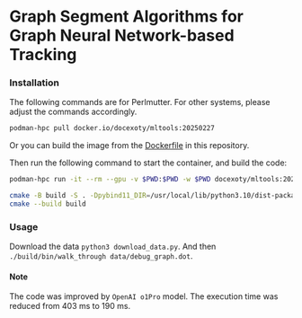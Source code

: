 # Graph Segment Algorithms for Graph Neural Network-based Tracking

### Installation
The following commands are for Perlmutter. 
For other systems, please adjust the commands accordingly.
```bash
podman-hpc pull docker.io/docexoty/mltools:20250227
```
Or you can build the image from the [Dockerfile](Dockerfile) in this repository.

Then run the following command to start the container,
and build the code:
```bash
podman-hpc run -it --rm --gpu -v $PWD:$PWD -w $PWD docexoty/mltools:20250227 bash
```
```bash
cmake -B build -S . -Dpybind11_DIR=/usr/local/lib/python3.10/dist-packages/pybind11/share/cmake/pybind11
cmake --build build
```

### Usage
Download the data `python3 download_data.py`. And then `./build/bin/walk_through data/debug_graph.dot`.

#### Note
The code was improved by `OpenAI o1Pro` model. The execution time was reduced from 403 ms to 190 ms.

